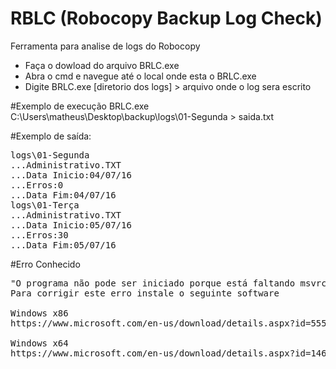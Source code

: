 # RBLC (Robocopy Backup Log Check)
Ferramenta para analise de logs do Robocopy
- Faça o dowload do arquivo BRLC.exe
- Abra o cmd e navegue até o local onde esta o BRLC.exe
- Digite BRLC.exe [diretorio dos logs] > arquivo onde o log sera escrito

#Exemplo de execução
BRLC.exe C:\Users\matheus\Desktop\backup\logs\01-Segunda > saida.txt

#Exemplo de saída:
<pre>logs\01-Segunda 
...Administrativo.TXT 
...Data Inicio:04/07/16
...Erros:0
...Data Fim:04/07/16
logs\01-Terça 
...Administrativo.TXT 
...Data Inicio:05/07/16
...Erros:30
...Data Fim:05/07/16</pre>

#Erro Conhecido
<pre>
"O programa não pode ser iniciado porque está faltando msvrc100.dll no seu computador..."
Para corrigir este erro instale o seguinte software

Windows x86
https://www.microsoft.com/en-us/download/details.aspx?id=5555

Windows x64
https://www.microsoft.com/en-us/download/details.aspx?id=14632
</pre>
